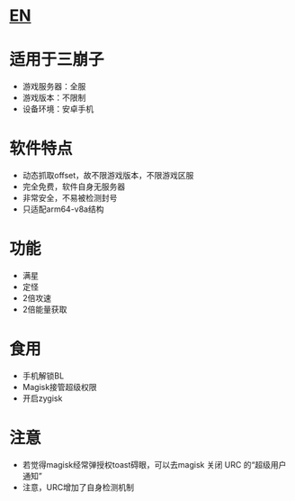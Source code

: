# [EN](README_en.md)  

# 适用于三崩子
* 游戏服务器：全服
* 游戏版本：不限制
* 设备环境：安卓手机

# 软件特点
* 动态抓取offset，故不限游戏版本，不限游戏区服
* 完全免费，软件自身无服务器
* 非常安全，不易被检测封号
* 只适配arm64-v8a结构

# 功能
* 满星
* 定怪
* 2倍攻速
* 2倍能量获取

# 食用
* 手机解锁BL
* Magisk接管超级权限
* 开启zygisk


# 注意

* 若觉得magisk经常弹授权toast碍眼，可以去magisk 关闭 URC 的“超级用户通知”
* 注意，URC增加了自身检测机制

